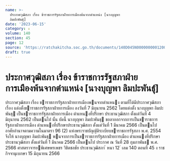 ```yaml
---
name: >-
  ประกาศวุฒิสภา เรื่อง ข้าราชการรัฐสภาฝ่ายการเมืองพ้นจากตำแหน่ง [นางบุญพา
  ลิมปะพันธุ์]
date: '2023-06-15'
category: ง
volume: 140
section: 45
page: 12
source: 'https://ratchakitcha.soc.go.th/documents/140D045N0000000001200.pdf'
draft: true
---
```


# ประกาศวุฒิสภา เรื่อง ข้าราชการรัฐสภาฝ่ายการเมืองพ้นจากตำแหน่ง [นางบุญพา ลิมปะพันธุ์]

ประกาศวุฒิสภา เรื่อง ขาราชการรัฐสภาฝ่ายการเมืองพนจากตําแหนง ตามที่ได้มีประกาศวุฒิสภา เรื่อง แต่งตั้งขาราชการรัฐสภาฝ่ายการเมือง ลงวันที่ 7 มิถุนายน 2562 โดยแต่งตั้ง นางบุญพา ลิมปะพันธุ เป็นขาราชการรัฐสภาฝ่ายการเมือง ตําแหนงที่ปรึกษา ประธานวุฒิสภา ตั้งแต่วันที่ 4 มิถุนายน 2562 เป็นตนไป นั้น บัดนี้ นางบุญพา ลิมปะพันธุ ขอลาออกจากการเป็นขาราชการรัฐสภาฝ่ายการเมือง ตําแหนงที่ปรึกษาประธานวุฒิสภา ตั้งแต่วันที่ 1 มีนาคม 2566 เป็นตนไป อาศัยอํานาจตามความในมาตรา 96 (2) แห่งพระราชบัญญัติระเบียบขาราชการรัฐสภา พ.ศ. 2554 จึงให้ นางบุญพา ลิมปะพันธุ พนจากการเป็นขาราชการรัฐสภาฝ่ายการเมือง ตําแหนงที่ปรึกษาประธานวุฒิสภา ตั้งแต่วันที่ 1 มีนาคม 2566 เป็นตนไป ประกาศ ณ วันที่ 28 กุมภาพันธ พ.ศ. 2566 ศาสตราจารยพิเศษพรเพชร วิชิตชลชัย ประธานวุฒิสภา ้ หนา 12 ่ เลม 140 ตอนที่ 45 ง ราชกิจจานุเบกษา 15 มิถุนายน 2566
